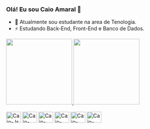 ### Olá! Eu sou Caio Amaral 👋

- 🔭 Atualmente sou estudante na area de Tenologia. 
- ⚡ Estudando Back-End, Front-End e Banco de Dados.
  
<div>
  <a href="https://github.com/caioamaral-io">
    <img height="180cm" src="https://github-readme-stats.vercel.app/api?username=caioamaral-io&show_icons=true&theme=tokyonight&include_all_commits=true&count_private=true&hide_border=true"/>
    <img height="180cm" src="https://github-readme-stats.vercel.app/api/top-langs/?username=caioamaral-io&layout=compact&langs_count=16&theme=tokyonight&hide_border=true"/>
  </a>
</div>

<div style="display: inline-block"><br> 
  <img align="center" alt="Caio-Js" height="30" width="40" src="https://cdn.jsdelivr.net/gh/devicons/devicon@latest/icons/javascript/javascript-plain.svg"/>
  <img align="center" alt="Caio-HTML" height="30" width="40" src="https://cdn.jsdelivr.net/gh/devicons/devicon@latest/icons/html5/html5-original.svg">
  <img align="center" alt="Caio-CSS" height="30" width="40" src="https://cdn.jsdelivr.net/gh/devicons/devicon@latest/icons/css3/css3-original.svg">
  <img align="center" alt="Caio-Java" height="30" width="40" src="https://cdn.jsdelivr.net/gh/devicons/devicon@latest/icons/java/java-original.svg">
  <img align="center" alt="Caio-Python" height="30" width="40" src="https://cdn.jsdelivr.net/gh/devicons/devicon@latest/icons/python/python-original.svg"/>
  <img align="center" alt="Caio-Golang" height="30" width="40" src="https://cdn.jsdelivr.net/gh/devicons/devicon@latest/icons/trêsdsmax/trêsdsmax-original.svg" >
</div>

##

